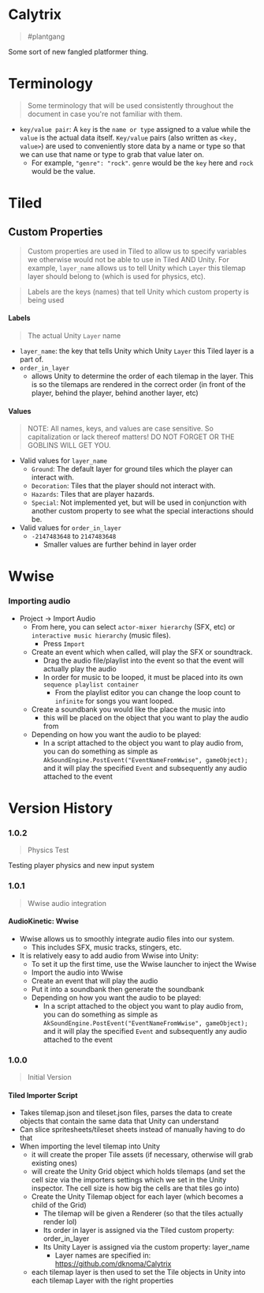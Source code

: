 # Calytrix
> #plantgang

Some sort of new fangled platformer thing.

# Terminology
> Some terminology that will be used consistently throughout the document in case you're not familiar with them.

- `key/value pair`: A `key` is the `name or type` assigned to a value while the `value` is the actual data itself. `Key/value` pairs (also written as `<key, value>`) are used to conveniently store data by a name or type so that we can use that name or type to grab that value later on.
  - For example, `"genre": "rock"`. `genre` would be the `key` here and `rock` would be the value. 

# Tiled
## Custom Properties
> Custom properties are used in Tiled to allow us to specify variables we otherwise would not be able to use in Tiled AND Unity.
For example, `layer_name` allows us to tell Unity which `Layer` this tilemap layer should belong to (which is used for physics, etc).

> Labels are the keys (names) that tell Unity which custom property is being used
#### Labels
> The actual Unity `Layer` name
  - `layer_name`: the key that tells Unity which Unity `Layer` this Tiled layer is a part of.
  - `order_in_layer`
    - allows Unity to determine the order of each tilemap in the layer. This is so the tilemaps are rendered in the correct order (in front of the player, behind the player, behind another layer, etc)
#### Values
> NOTE: All names, keys, and values are case sensitive. So capitalization or lack thereof matters! DO NOT FORGET OR THE GOBLINS WILL GET YOU.
  - Valid values for `layer_name`
    - `Ground`: The default layer for ground tiles which the player can interact with.
    - `Decoration`: Tiles that the player should not interact with.
    - `Hazards`: Tiles that are player hazards.
    - `Special`: Not implemented yet, but will be used in conjunction with another custom property to see what the special interactions should be.
  - Valid values for `order_in_layer`
    - `-2147483648` to `2147483648`
      - Smaller values are further behind in layer order
  
# Wwise
### Importing audio
- Project -> Import Audio
  - From here, you can select `actor-mixer hierarchy` (SFX, etc) or `interactive music hierarchy` (music files).
    - Press `Import`
  - Create an event which when called, will play the SFX or soundtrack.
    - Drag the audio file/playlist into the event so that the event will actually play the audio
    - In order for music to be looped, it must be placed into its own `sequence playlist container`
      - From the playlist editor you can change the loop count to `infinite` for songs you want looped.
  - Create a soundbank you would like the place the music into
    - this will be placed on the object that you want to play the audio from
  - Depending on how you want the audio to be played:
    - In a script attached to the object you want to play audio from, you can do something as simple as `AkSoundEngine.PostEvent("EventNameFromWwise", gameObject);` and it will play the specified `Event` and subsequently any audio attached to the event


# Version History

### 1.0.2
> Physics Test

Testing player physics and new input system

### 1.0.1
> Wwise audio integration
#### AudioKinetic: Wwise
- Wwise allows us to smoothly integrate audio files into our system.
  - This includes SFX, music tracks, stingers, etc.
- It is relatively easy to add audio from Wwise into Unity:
  - To set it up the first time, use the Wwise launcher to inject the Wwise 
  - Import the audio into Wwise 
  - Create an event that will play the audio
  - Put it into a soundbank then generate the soundbank
  - Depending on how you want the audio to be played:
    - In a script attached to the object you want to play audio from, you can do something as simple as `AkSoundEngine.PostEvent("EventNameFromWwise", gameObject);` and it will play the specified `Event` and subsequently any audio attached to the event

### 1.0.0
> Initial Version

#### Tiled Importer Script
- Takes tilemap.json and tileset.json files, parses the data to create objects that contain the same data that Unity can understand
- Can slice spritesheets/tileset sheets instead of manually having to do that
- When importing the level tilemap into Unity
  - it will create the proper Tile assets (if necessary, otherwise will grab existing ones)
  - will create the Unity Grid object which holds tilemaps (and set the cell size via the importers settings which we set in the Unity inspector. The cell size is how big the cells are that tiles go into)
  - Create the Unity Tilemap object for each layer (which becomes a child of the Grid)
    - The tilemap will be given a Renderer (so that the tiles actually render lol)
    - Its order in layer is assigned via the Tiled custom property: order_in_layer
    - Its Unity Layer is assigned via the custom property: layer_name
      - Layer names are specified in: https://github.com/dknoma/Calytrix
  - each tilemap layer is then used to set the Tile objects in Unity into each tilemap Layer with the right properties
